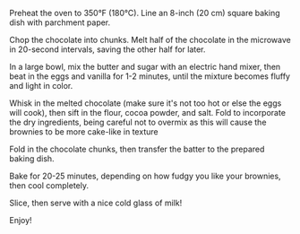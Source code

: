 Preheat the oven to 350°F (180°C). Line an 8-inch (20 cm) square baking dish with parchment paper.

Chop the chocolate into chunks. Melt half of the chocolate in the microwave in 20-second intervals, saving the other half for later.

In a large bowl, mix the butter and sugar with an electric hand mixer, then beat in the eggs and vanilla for 1-2 minutes, until the mixture becomes fluffy and light in color.

Whisk in the melted chocolate (make sure it's not too hot or else the eggs will cook), then sift in the flour, cocoa powder, and salt. Fold to incorporate the dry ingredients, being careful not to overmix as this will cause the brownies to be more cake-like in texture

Fold in the chocolate chunks, then transfer the batter to the prepared baking dish.

Bake for 20-25 minutes, depending on how fudgy you like your brownies, then cool completely.

Slice, then serve with a nice cold glass of milk!

Enjoy!